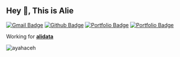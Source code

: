 ## Hey 👋, This is Alie
[![Gmail Badge](https://img.shields.io/badge/-razali.kpu@gmail.com-c14438?style=flat&logo=Gmail&logoColor=white&link=mailto:razali.kpu@gmail.com)](mailto:razali.kpu@gmail.com)
[![Github Badge](https://img.shields.io/badge/-ayahaceh-grey?style=flat&logo=github&logoColor=white&link=https://github.com/ayahaceh/)](https://www.github.com/ayahaceh/)
[![Portfolio Badge](https://img.shields.io/badge/portfolio-web-blue?style=flat&link=https://dialeksis.com/berita/sambut-digitalisasi-birokrasi-kip-kota-lhokseumawe-luncurkan-aplikasi-e-arsip/)](https://dialeksis.com/berita/sambut-digitalisasi-birokrasi-kip-kota-lhokseumawe-luncurkan-aplikasi-e-arsip/)
[![Portfolio Badge](https://img.shields.io/badge/portfolio-web-blue?style=flat&link=https://dialeksis.com/berita/sambut-digitalisasi-birokrasi-kip-kota-lhokseumawe-luncurkan-aplikasi-e-arsip/)](https://dialeksis.com/berita/sambut-digitalisasi-birokrasi-kip-kota-lhokseumawe-luncurkan-aplikasi-e-arsip/)

<p align='left'>Working for <a href='https://www.alidata.co.id/' target=_blank><strong>alidata</strong></a></p
<p align=left> <img src=https://komarev.com/ghpvc/?username=ayahaceh alt=ayahaceh /> </p>
